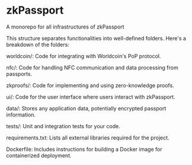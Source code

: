 # zkPassport
A monorepo for all infrastructures of zkPassport



This structure separates functionalities into well-defined folders. Here's a breakdown of the folders:

worldcoin/: Code for integrating with Worldcoin's PoP protocol.

nfc/: Code for handling NFC communication and data processing from passports.

zkproofs/: Code for implementing and using zero-knowledge proofs.

ui/: Code for the user interface where users interact with zkPassport.

data/: Stores any application data, potentially encrypted passport information.

tests/: Unit and integration tests for your code.

requirements.txt: Lists all external libraries required for the project.

Dockerfile: Includes instructions for building a Docker image for containerized deployment.
